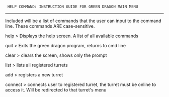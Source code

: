      HELP COMMAND: INSTRUCTION GUIDE FOR GREEN DRAGON MAIN MENU
--------------------------------------------------------------------
Included will be a list of commands that the user can input to
the command line. These commands ARE case-sensitive.

help	> Displays the help screen. A list of all available commands

quit	> Exits the green dragon program, returns to cmd line

clear	> clears the screen, shows only the prompt

list	> lists all registered turrets

add	> registers a new turret

connect > connects user to registered turret, the turret must be
	  online to access it. Will be redirected to that turret's
	  menu
